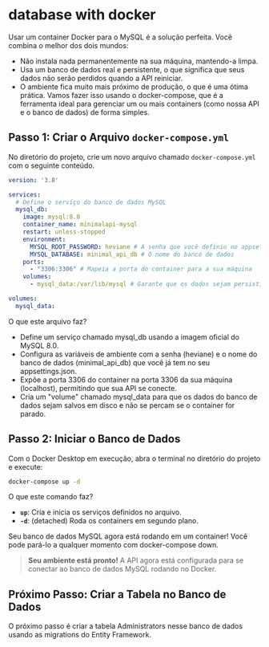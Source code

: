 # database with docker

Usar um container Docker para o MySQL é a solução perfeita. 
Você combina o melhor dos dois mundos:

- Não instala nada permanentemente na sua máquina, mantendo-a limpa.
- Usa um banco de dados real e persistente, o que significa que seus dados não serão perdidos quando a API reiniciar.
- O ambiente fica muito mais próximo de produção, o que é uma ótima prática.
Vamos fazer isso usando o docker-compose, que é a ferramenta ideal para gerenciar um ou mais containers (como nossa API e o banco de dados) de forma simples.

## Passo 1: Criar o Arquivo `docker-compose.yml`

No diretório do projeto, crie um novo arquivo chamado `docker-compose.yml` com o seguinte conteúdo.

```yml
version: '3.8'

services:
  # Define o serviço do banco de dados MySQL
  mysql_db:
    image: mysql:8.0
    container_name: minimalapi-mysql
    restart: unless-stopped
    environment:
      MYSQL_ROOT_PASSWORD: heviane # A senha que você definiu no appsettings
      MYSQL_DATABASE: minimal_api_db # O nome do banco de dados
    ports:
      - "3306:3306" # Mapeia a porta do container para a sua máquina
    volumes:
      - mysql_data:/var/lib/mysql # Garante que os dados sejam persistidos

volumes:
  mysql_data:
```

O que este arquivo faz?

- Define um serviço chamado mysql_db usando a imagem oficial do MySQL 8.0.
- Configura as variáveis de ambiente com a senha (heviane) e o nome do banco de dados (minimal_api_db) que você já tem no seu appsettings.json.
- Expõe a porta 3306 do container na porta 3306 da sua máquina (localhost), permitindo que sua API se conecte.
- Cria um "volume" chamado mysql_data para que os dados do banco de dados sejam salvos em disco e não se percam se o container for parado.

## Passo 2: Iniciar o Banco de Dados

Com o Docker Desktop em execução, abra o terminal no diretório do projeto e execute:

```bash
docker-compose up -d
```

O que este comando faz?

- **`up`**: Cria e inicia os serviços definidos no arquivo.
- **`-d`**: (detached) Roda os containers em segundo plano.

Seu banco de dados MySQL agora está rodando em um container! Você pode pará-lo a qualquer momento com docker-compose down.

> **Seu ambiente está pronto!** A API agora está configurada para se conectar ao banco de dados MySQL rodando no Docker.

## Próximo Passo: Criar a Tabela no Banco de Dados

O próximo passo é criar a tabela Administrators nesse banco de dados usando as migrations do Entity Framework.
